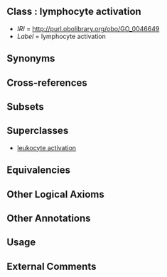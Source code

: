 
## Class : lymphocyte activation

 * *IRI* = http://purl.obolibrary.org/obo/GO_0046649
 * *Label* = lymphocyte activation

## Synonyms


## Cross-references


## Subsets


## Superclasses

 * [leukocyte activation](../../GO/21/GO_0045321.md)

## Equivalencies


## Other Logical Axioms


## Other Annotations


## Usage


## External Comments

